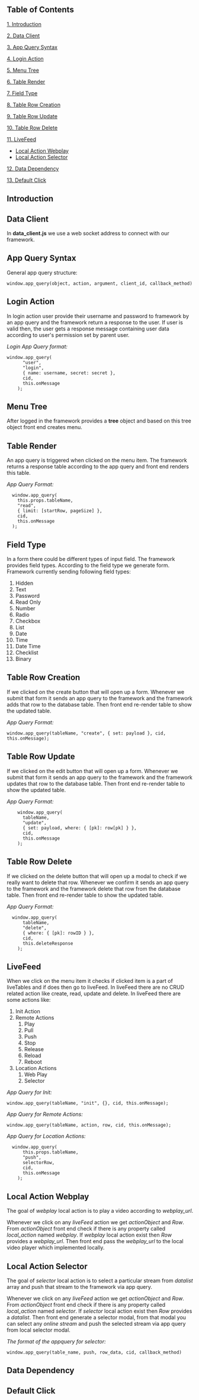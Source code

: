 ## Table of Contents
[1. Introduction](##introduction)

[2. Data Client](##data-client)

[3. App Query Syntax](##app-query-syntax)

[4. Login Action](##login-action)

[5. Menu Tree](##menu-tree)

[6. Table Render](##table-render)

[7. Field Type](##field-type)

[8. Table Row Creation](##table-row-creation)

[9. Table Row Update](##table-row-update)

[10. Table Row Delete](##table-row-delete)

[11. LiveFeed](##livefeed)

 * [Local Action Webplay](##local-action-webplay)
 * [Local Action Selector](##local-action-selector)

[12. Data Dependency](##data-dependency)

[13. Default Click](##default-click)
[]()


## 

## 
## Introduction

## Data Client
In **data_client.js** we use a web socket address to connect with our framework.

## App Query Syntax
General app query structure: 
```
window.app_query(object, action, argument, client_id, callback_method)
```

## Login Action
In login action user provide their username and password to framework by an app query and the framework return a response to the user. If user is valid then, the user gets a response message containing user data according to user's permission set by parent user.

*Login App Query format:*
```
window.app_query(
      "user",
      "login",
      { name: username, secret: secret },
      cid,
      this.onMessage
    );
```

## Menu Tree
After logged in the framework provides a **tree** object and based on this tree object front end creates menu.

## Table Render
An app query is triggered when clicked on the menu item. The framework returns a response table according to the app query and front end renders this table.

*App Query Format:*
  ```
    window.app_query(
      this.props.tableName,
      "read",
      { limit: [startRow, pageSize] },
      cid,
      this.onMessage
    );
```

## Field Type
In a form there could be different types of input field. The framework provides field types. According to the field type we generate form. Framework currently sending following field types:
1. Hidden
2. Text
3. Password
4. Read Only
5. Number
6. Radio
7. Checkbox
8. List
9. Date
10. Time
11. Date Time
12. Checklist
13. Binary

## Table Row Creation
If we clicked on the create button that will open up a form. Whenever we submit that form it sends an app query to the framework and the framework adds that row to the database table. Then front end re-render table to show the updated table.

*App Query Format:*
```
window.app_query(tableName, "create", { set: payload }, cid, this.onMessage);
```

## Table Row Update
If we clicked on the edit button that will open up a form. Whenever we submit that form it sends an app query to the framework and the framework updates that row to the database table. Then front end re-render table to show the updated table.

*App Query Format:*
```
    window.app_query(
      tableName,
      "update",
      { set: payload, where: { [pk]: row[pk] } },
      cid,
      this.onMessage
    );
```

## Table Row Delete
If we clicked on the delete button that will open up a modal to check if we really want to delete that row. Whenever we confirm it sends an app query to the framework and the framework delete that row from the database table. Then front end re-render table to show the updated table.

*App Query Format:*
```
  window.app_query(
      tableName,
      "delete",
      { where: { [pk]: rowID } },
      cid,
      this.deleteResponse
    );
```

## LiveFeed
When we click on the menu item it checks if clicked item is a part of liveTables and if does then go to liveFeed. In liveFeed there are no CRUD  related action like create, read, update and delete. In liveFeed there are some actions like: 

1. Init Action
2. Remote Actions
    1. Play
    2. Pull
    3. Push
    4. Stop
    5. Release
    6. Reload
    7. Reboot
3. Location Actions
    1. Web Play
    2. Selector

*App Query for Init:*
```
window.app_query(tableName, "init", {}, cid, this.onMessage);
```

*App Query for Remote Actions:*
```
window.app_query(tableName, action, row, cid, this.onMessage);
```

*App Query for Location Actions:*
```
  window.app_query(
      this.props.tableName,
      "push",
      selectorRow,
      cid,
      this.onMessage
    );
```

## Local Action Webplay
The goal of *webplay* local action is to play a video according to *webplay_url*. 

Whenever we click on any *liveFeed* action we get *actionObject* and *Row*. From *actionObject* front end check if there is any property called *local_action* named *webplay*. If *webplay* local action exist then *Row* provides a *webplay_url*. Then front end pass the *webplay_url* to the local video player which implemented locally.

## Local Action Selector
The goal of *selector* local action is to select a particular stream from *datalist* array and push that stream to the framework via app query. 

Whenever we click on any *liveFeed* action we get *actionObject* and *Row*. From *actionObject* front end check if there is any property called *local_action* named *selector*. If *selector* local action exist then *Row* provides a *datalist*. Then front end generate a selector modal, from that modal you can select any *online stream* and push the selected stream via app query from local selector modal.

*The format of the appquery for selector:*
```
window.app_query(table_name, push, row_data, cid, callback_method)
```

## Data Dependency

## Default Click